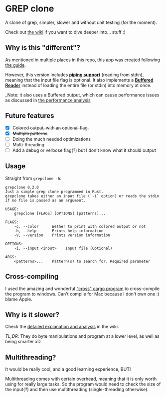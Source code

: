 # GREP clone
A clone of grep, simpler, slower and without unit testing (for the moment).

Check out [the wiki](https://github.com/margual56/grep-clone/wiki) if you want to dive deeper into... stuff :)

## Why is this "different"?
As mentioned in multiple places in this repo, this app was created following [the guide](https://rust-cli.github.io/book/index.html).

However, this version includes <b><u>piping support</u></b> (reading from stdin), meaning that the input file flag is optional. 
It also implements a <b><u>Buffered Reader</u></b> instead of loading the entire file (or stdin) into memory at once.

_Note: it also uses a Buffered output, which can cause performance issues as discussed in [the performance analysis](https://github.com/margual56/grep-clone/wiki/Why-slower%3F#why-is-grepclone-slower-than-gnus-grep)


## Future features
 - [x] ~~Colored output, with an optional flag.~~
 - [x] ~~Multiple patterns~~
 - [ ] Doing the much needed optimizations
 - [ ] Multi-threading
 - [ ] Add a debug or verbose flag(?) but I don't know what it should output

## Usage 
Straight from `grepclone -h`:
```
grepclone 0.2.0
Just a simple grep clone programmed in Rust.
grepclone takes either an input file (`-i` option) or reads the stdin if no file is passed as an argument.

USAGE:
    grepclone [FLAGS] [OPTIONS] [patterns]...

FLAGS:
    -c, --color      Wether to print with colored output or not
    -h, --help       Prints help information
    -V, --version    Prints version information

OPTIONS:
    -i, --input <input>    Input file (Optional)

ARGS:
    <patterns>...    Pattern(s) to search for. Required parameter
```

## Cross-compiling
I used the amazing and wonderful ["cross" cargo program](https://crates.io/crates/cross) to cross-compile the program to windows. Can't compile for Mac because I don't own one :) blame Apple.

## Why is it slower?
Check the [detailed explanation and analysis](https://github.com/margual56/grep-clone/wiki/Why-slower%3F#why-is-grepclone-slower-than-gnus-grep) in the wiki.

_TL;DR_: They do byte manipulations and program at a lower level, as well as being smarter xD.

## Multithreading?
It would be really cool, and a good learning experience, BUT!

Multithreading comes with certain overhead, meaning that it is only worth using for really large tasks. 
So the program would need to check the size of the input(?) and then use multithreading (single-threading otherwise).
